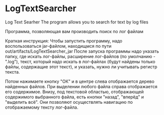 # LogTextSearcher
Log Text Searher
The program allows you to search for text by log files

Программа, позволяющая вам производить поиск по лог файлам

Краткая инструкция:
Чтобы запустить программу, надо воспользоваться jar-файлом, находищмся по пути out/artifacts/LogTextSearcher_jar
После запуска программы надо указать папку, где искать лог-файлы, расширение лог-файлов (по умолчанию - ".log"),
текст, который надо искать в лог-файлах (будут найдены только файлы, содержащие этот текст), и указать, нужно ли
учитывать регистр текста.

Потом нажимаете кнопку "ОК" и в центре слева отображается дерево найденных файлов. При выделении любого файла справа
отображается его содержимое. Внизу, под текстовой областью, отображающей содержимого выбранного файла, есть кнопки "назад", 
"вперёд" и "выделить всё". Они позволяют осуществлять навигацию по отображаемому тексту лог-файла.
